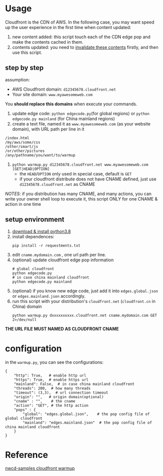 # Usage

Cloudfront is the CDN of AWS. In the following case, you may want speed up the user experience in the first time when content updated:

1. new content added: this script touch each of the CDN edge pop and make the contents cached in them.
1. contents updated: you need to [invalidate these contents](https://docs.aws.amazon.com/AmazonCloudFront/latest/DeveloperGuide/Invalidation.html) firstly, and then use this script.

## step by step

assumption:
- AWS Cloudfront domain: `d12345678.cloudfront.net`
- Your site domain: `www.myawesomeweb.com`

You **should replace this domains** when execute your commands.

1. update edge code: `python edgecode.py`(for global regions) or `python edgecode.py mainland` (for China mainland regions)
1. create a text file, named it as `www.myawesomeweb.com` (as your website domain), with URL path per line in it
```
/index.html
/my/aws/some/css
/other/smart/js
/or/other/pictures
/any/pathname/you/want/to/warmup
```
1. `python warmup.py d12345678.cloudfront.net www.myawesomeweb.com [GET|HEAD|OPTION]`
    - the `HEAD`/`OPTION` only used in special case, default is `GET`
    - if your cloudfront distribute does not have CNAME defined, just use `d12345678.cloudfront.net` as CNAME
  
*NOTES*: if you distribution has many CNAME, and many actions, you can write your owner shell loop to execute it, this script ONLY for one CNAME & action in one time

## setup environment

1. [download & install python3.8](https://wiki.python.org/moin/BeginnersGuide/Download)
1. install dependences:
    ```
    pip install -r requestments.txt
    ```
1. edit `cname.mydomain.com` , one url path per line. 
1. (optional) update cloudfront edge pop information
   ```
   # global cloudfront
   python edgecode.py
   # in case china mainland cloudfront
   python edgecode.py mainland
   ```
1. (optional) if you know new edge code, just add it into `edges.global.json` or `edges.mainland.json` accordingly.
1. run this script with your distribution's `cloudfront.net` (`cloudfront.cn` in China) domain
    ```
    python warmup.py dxxxxxxxxxx.cloudfront.net cname.mydomain.com GET 2>/dev/null
    ```

**THE URL FILE MUST NAMED AS CLOUDFRONT CNAME**

# configuration

in the `warmup.py`, you can see the configurations:
```
{
    "http": True,   # enable http url
    "https": True,  # enable https url
    "mainland": False,  # in case china mainland cloudfront
    "threads": 200,  # how many threads 
    "timeout": (3,3),  # url connection timeout
    "origin": "",   # origin domain(optional)
    "cname" : "",    # the cname
    "action": "GET", # the http action
    "pops" : {
        "global": "edges.global.json",    # the pop config file of global cloudfront
        "mainland": "edges.mainland.json"  # the pop config file of china mainland cloudfront
    }
}
```

# Reference
[nwcd-samples cloudfront warmup](https://github.com/nwcd-samples/cloudfront-prewarm/)
